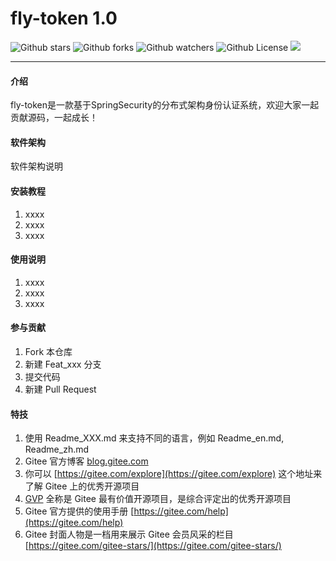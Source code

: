 # fly-token 1.0


![Github stars](https://img.shields.io/github/stars/knight-jzc/fly-token?style=plastic&logo=github&color=yellow)   ![Github forks](https://img.shields.io/github/forks/knight-jzc/fly-token?style=plastic&logo=github&color=brightgreen)   ![Github watchers](https://img.shields.io/github/watchers/knight-jzc/fly-token?style=plastic&logo=github)   ![Github License](https://img.shields.io/github/license/knight-jzc/fly-token?style=plastic&logo=appveyor)
![](https://img.shields.io/badge/Alipay-欢迎支持--金主-green?logo=Alipay&style=plastic)

---

#### 介绍
fly-token是一款基于SpringSecurity的分布式架构身份认证系统，欢迎大家一起贡献源码，一起成长！

#### 软件架构
软件架构说明


#### 安装教程

1.  xxxx
2.  xxxx
3.  xxxx

#### 使用说明

1.  xxxx
2.  xxxx
3.  xxxx

#### 参与贡献

1.  Fork 本仓库
2.  新建 Feat_xxx 分支
3.  提交代码
4.  新建 Pull Request


#### 特技

1.  使用 Readme\_XXX.md 来支持不同的语言，例如 Readme\_en.md, Readme\_zh.md
2.  Gitee 官方博客 [blog.gitee.com](https://blog.gitee.com)
3.  你可以 [https://gitee.com/explore](https://gitee.com/explore) 这个地址来了解 Gitee 上的优秀开源项目
4.  [GVP](https://gitee.com/gvp) 全称是 Gitee 最有价值开源项目，是综合评定出的优秀开源项目
5.  Gitee 官方提供的使用手册 [https://gitee.com/help](https://gitee.com/help)
6.  Gitee 封面人物是一档用来展示 Gitee 会员风采的栏目 [https://gitee.com/gitee-stars/](https://gitee.com/gitee-stars/)
